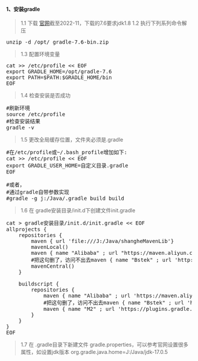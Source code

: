 #### 1、安装gradle
>1.1 下载
<a href="https://gradle.org/">官网</a>截至2022-11，下载的7.6要求jdk1.8
>1.2 执行下列系列命令解压
<pre class="prettyprint lang-s">
unzip -d /opt/ gradle-7.6-bin.zip
</pre>
>1.3 配置环境变量
<pre class="prettyprint lang-s">
cat &gt;&gt; /etc/profile &lt;&lt; EOF
export GRADLE_HOME=/opt/gradle-7.6
export PATH=$PATH:$GRADLE_HOME/bin
EOF
</pre>
>1.4 检查安装是否成功
<pre class="prettyprint lang-s">
#刷新环境
source /etc/profile
#检查安装结果
gradle -v
</pre>
>1.5 更改全局缓存位置，文件夹必须是.gradle
<pre class="prettyprint lang-s">
#在/etc/profile或~/.bash_profile增加如下:
cat &gt;&gt; /etc/profile &lt;&lt; EOF
export GRADLE_USER_HOME=自定义目录.gradle
EOF

#或者，
#通过gradle自带参数实现
#gradle -g j:/Java/.gradle build build
</pre>
>1.6 在 gradle安装目录/init.d下创建文件init.gradle
<pre class="prettyprint lang-s">
cat &gt; gradle安装目录/init.d/init.gradle &lt;&lt; EOF
allprojects {
	repositories {
		maven { url 'file:///J:/Java/shangheMavenLib'}
		mavenLocal()
		maven { name "Alibaba" ; url "https://maven.aliyun.com/repository/public" }
		#把这句删了，访问不出去maven { name "Bstek" ; url 'http://nexus.bsdn.org/content/groups/public/' }
		mavenCentral()
	}

	buildscript { 
		repositories { 
			maven { name "Alibaba" ; url 'https://maven.aliyun.com/repository/public' }
			#把这句删了，访问不出去maven { name "Bstek" ; url 'http://nexus.bsdn.org/content/groups/public/' }
			maven { name "M2" ; url 'https://plugins.gradle.org/m2/' }
		}
	}
}
EOF
</pre>
>1.7 在 .gradle目录下新建文件 gradle.properties，可以参考官网设置很多属性，如设置jdk版本
org.gradle.java.home=J:/Java/jdk-17.0.5